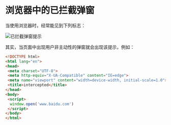 # 浏览器中的已拦截弹窗

当使用浏览器时，经常能见到下列标志：

![已拦截弹窗提示](https://img-blog.csdnimg.cn/20210620191248999.png)

其实，当页面中出现用户非主动性的弹窗就会出现该提示，例如：

```html
<!DOCTYPE html>
<html lang="en">
<head>
 <meta charset="UTF-8">
 <meta http-equiv="X-UA-Compatible" content="IE=edge">
 <meta name="viewport" content="width=device-width, initial-scale=1.0">
 <title>intercepted</title>
</head>
<body>
 <script>
  window.open('www.baidu.com')
 </script>
</body>
</html>
```
